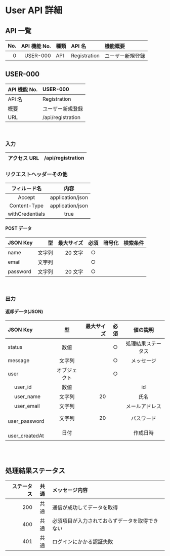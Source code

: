 # User API 詳細

## API 一覧

| No. | API 機能 No. | 種類 | API 名       | 機能概要         |
| --: | -----------: | :--- | :----------- | :--------------- |
|   0 |     USER-000 | API  | Registration | ユーザー新規登録 |

## USER-000

| API 機能 No. | USER-000          |
| :----------- | :---------------- |
| API 名       | Registration      |
| 概要         | ユーザー新規登録  |
| URL          | /api/registration |

<br>

### 入力

| アクセス URL | /api/registration |
| :----------- | :---------------- |

### リクエストヘッダーその他

|  フィルード名   |       内容       |
| :-------------: | :--------------: |
|     Accept      | application/json |
|  Content-Type   | application/json |
| withCredentials |       true       |

#### POST データ

| JSON Key |     型 | 最大サイズ | 必須 | 暗号化 | 検索条件 |
| :------- | -----: | ---------: | :--: | :----: | :------- |
| name     | 文字列 |    20 文字 |  ○   |        |          |
| email    | 文字列 |            |  ○   |        |          |
| password | 文字列 |    20 文字 |  ○   |        |          |

<br>

### 出力

#### 返却データ(JSON)

| JSON Key              |      型      | 最大サイズ | 必須 |      値の説明      |
| :-------------------- | :----------: | ---------: | :--: | :----------------: |
| status                |     数値     |            |  ○   | 処理結果ステータス |
| message               |    文字列    |            |  ○   |     メッセージ     |
| user                  | オブジェクト |            |  ○   |                    |
| &emsp; user_id        |     数値     |            |      |         id         |
| &emsp; user_name      |    文字列    |         20 |      |        氏名        |
| &emsp; user_email     |    文字列    |            |      |   メールアドレス   |
| &emsp; user_password  |    文字列    |         20 |      |     パスワード     |
| &emsp; user_createdAt |     日付     |            |      |      作成日時      |

<br>
<br>

## 処理結果ステータス

| ステータス | 共通 | メッセージ内容                                 |
| ---------: | :--: | :--------------------------------------------- |
|        200 | 共通 | 通信が成功してデータを取得                     |
|        400 | 共通 | 必須項目が入力されておらずデータを取得できない |
|        401 | 共通 | ログインにかかる認証失敗                       |
